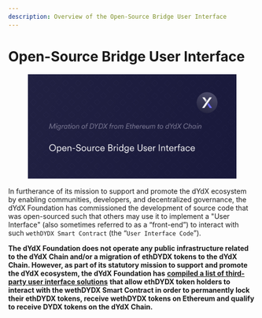 ```yaml
---
description: Overview of the Open-Source Bridge User Interface
---
```


# Open-Source Bridge User Interface

<figure><img src="../.gitbook/assets/Open-Source Bridge User Interface.png" alt=""><figcaption></figcaption></figure>

In furtherance of its mission to support and promote the dYdX ecosystem by enabling communities, developers, and decentralized governance, the dYdX Foundation has commissioned the development of source code that was open-sourced such that others may use it to implement a "User Interface" (also sometimes referred to as a “front-end”) to interact with such `wethDYDX Smart Contract` (the “`User Interface Code`”).

**The dYdX Foundation does not operate any public infrastructure related to the dYdX Chain and/or a migration of ethDYDX tokens to the dYdX Chain. However, as part of its statutory mission to support and promote the dYdX ecosystem, the dYdX Foundation has** [**compiled a list of third-party user interface solutions**](https://www.dydx.foundation/public-bridge-uis) **that allow ethDYDX token holders to interact with the wethDYDX Smart Contract in order to permanently lock their ethDYDX tokens, receive wethDYDX tokens on Ethereum and qualify to receive DYDX tokens on the dYdX Chain.**
